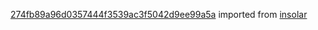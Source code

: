 [274fb89a96d0357444f3539ac3f5042d9ee99a5a](https://github.com/insolar/insolar/commit/274fb89a96d0357444f3539ac3f5042d9ee99a5a) imported from [insolar](https://github.com/insolar/insolar)
